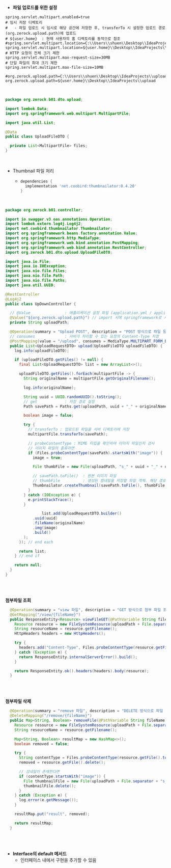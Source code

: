 - <b>파일 업로드를 위한 설정</b>

```properties
spring.servlet.multipart.enabled=true
# 임시 저장 디렉토리
#   - 파일 업로드 시 임시로 해당 공간에 저장한 후, transferTo 시 설정한 업로드 경로(org.zerock.upload.path)에 업로드
# ${user.home}  : 현재 사용자의 홈 디렉토리를 동적으로 참조
#spring.servlet.multipart.location=C:\\Users\\shuen\\Desktop\\IdeaProjects\\upload
spring.servlet.multipart.location=${user.home}\\Desktop\\IdeaProjects\\upload
# HTTP 요청의 전체 크기 제한
spring.servlet.multipart.max-request-size=30MB
# 단일 파일의 최대 크기 제한
spring.servlet.multipart.max-file-size=10MB

#org.zerock.upload.path=C:\\Users\\shuen\\Desktop\\IdeaProjects\\upload
org.zerock.upload.path=${user.home}\\Desktop\\IdeaProjects\\upload
```

<br>

```java
package org.zerock.b01.dto.upload;

import lombok.Data;
import org.springframework.web.multipart.MultipartFile;

import java.util.List;

@Data
public class UploadFileDTO {

  private List<MultipartFile> files;
}
```

<br>

- Thumbnail 파일 처리
  - ```gradle
    dependencies {
      implementation 'net.coobird:thumbnailator:0.4.20'
    }
    ```

<br>

```java
package org.zerock.b01.controller;

import io.swagger.v3.oas.annotations.Operation;
import lombok.extern.log4j.Log4j2;
import net.coobird.thumbnailator.Thumbnailator;
import org.springframework.beans.factory.annotation.Value;
import org.springframework.http.MediaType;
import org.springframework.web.bind.annotation.PostMapping;
import org.springframework.web.bind.annotation.RestController;
import org.zerock.b01.dto.upload.UploadFileDTO;

import java.io.File;
import java.io.IOException;
import java.nio.file.Files;
import java.nio.file.Path;
import java.nio.file.Paths;
import java.util.UUID;

@RestController
@Log4j2
public class UpDownController {

  // @Value               : 애플리케이션 설정 파일 (application.yml / application.properties)의 값 주입
  @Value("${org.zerock.upload.path}") // import 시에 springframework로 시작하는 Value
  private String uploadPath;

  @Operation(summary = "Upload POST", description = "POST 방식으로 파일 등록")
  // consumes             : 서버가 처리할 수 있는 요청의 Content-Type 지정
  @PostMapping(value = "/upload", consumes = MediaType.MULTIPART_FORM_DATA_VALUE)
  public List<UploadRequestDTO> upload(UploadFileDTO uploadFileDTO) {
    log.info(uploadFileDTO);

    if (uploadFileDTO.getFiles() != null) {
      final List<UploadRequestDTO> list = new ArrayList<>();

      uploadFileDTO.getFiles().forEach(multipartFile -> {
        String originalName = multipartFile.getOriginalFilename();

        log.info(originalName);

        String uuid = UUID.randomUUID().toString();
        // get            : 저장 경로 설정
        Path savePath = Paths.get(uploadPath, uuid + "_" + originalName);

        boolean image = false;

        try {
          // transferTo : 업로드된 파일을 서버 디렉토리에 저장
          multipartFile.transferTo(savePath);

          // probeContentType : MIME 타입을 확인하여 이미지 파일인지 검사
          // 이미지 파일의 종류라면
          if (Files.probeContentType(savePath).startsWith("image")) {
            image = true;

            File thumbFile = new File(uploadPath, "s_" + uuid + "_" + originalName);

            // savePath.toFile()  : 원본 이미지 파일
            // thumbFile          : 생성된 썸네일을 저장할 파일 객체. 해당 경로에 썸네일 파일이 저장됨
            Thumbnailator.createThumbnail(savePath.toFile(), thumbFile, 200, 200);
          }
        } catch (IOException e) {
          e.printStackTrace();
        }

                list.add(UploadRequestDTO.builder()
            .uuid(uuid)
            .fileName(originalName)
            .img(image)
            .build()
        );
      }); // end each

      return list;
    } // end if

    return null;
  }
}
```

<br><br>

<b>첨부파일 조회</b>

```java
  @Operation(summary = "view 파일", description = "GET 방식으로 첨부 파일 조회")
  @GetMapping("/view/{fileName}")
  public ResponseEntity<Resource> viewFileGET(@PathVariable String fileName) {
    Resource resource = new FileSystemResource(uploadPath + File.separator + fileName);
    String resourceName = resource.getFilename();
    HttpHeaders headers = new HttpHeaders();

    try {
      headers.add("Content-Type", Files.probeContentType(resource.getFile().toPath()));
    } catch (Exception e) {
      return ResponseEntity.internalServerError().build();
    }

    return ResponseEntity.ok().headers(headers).body(resource);
  }
```

<br><br>

<b>첨부파일 삭제</b>

```java
  @Operation(summary = "remove 파일", description = "DELETE 방식으로 파일 삭제")
  @DeleteMapping("/remove/{fileName}")
  public Map<String, Boolean> removeFile(@PathVariable String fileName) {
    Resource resource = new FileSystemResource(uploadPath + File.separator + fileName);
    String resourceName = resource.getFilename();

    Map<String, Boolean> resultMap = new HashMap<>();
    boolean removed = false;

    try {
      String contentType = Files.probeContentType(resource.getFile().toPath());
      removed = resource.getFile().delete();

      // 섬네일이 존재한다면
      if (contentType.startsWith("image")) {
        File thumbnailFile = new File(uploadPath + File.separator + "s_" + fileName);
        thumbnailFile.delete();
      }
    } catch (Exception e) {
      log.error(e.getMessage());
    }

    resultMap.put("result", removed);

    return resultMap;
  }
```

<br><br>

- <b>Interface의 default 메서드</b>
  - 인터페이스 내에서 구현을 추가할 수 있음
